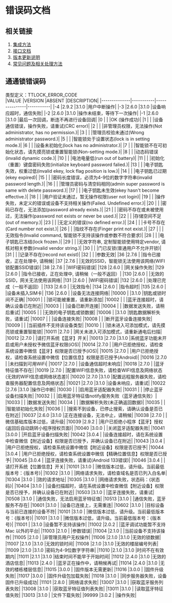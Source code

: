 # 错误码文档  

## 相关链接  
 1. [集成方法](../../../README.md)  
 2. [接口文档](../接口文档.md)  
 3. [版本更新说明](../../版本更新说明.md)  
 4. [常见问题及相关处理方法](../常见问题.md)  

## <span name="TTLOCK_ERROR_CODE" id="TTLOCK_ERROR_CODE">通通锁错误码</span>  
 类型定义：TTLOCK_ERROR_CODE  
 |VALUE         |VERSION    |ABSENT         |DESCRIPTION|
 |--------------|-----------|---------------|-----------|
 |-4            |2.9.2      |3.1.0          |用户中断操作|
 |-3            |2.6.0      |3.1.0          |设备响应超时，通信失败|
 |-2            |2.6.0      |3.1.0          |操作未结束，等待下一次操作|
 |-1            |2.6.0      |3.1.0          |最后一次回调，断连不再进行设备回调|
 |0             |           |               |OK (操作成功)|
 |1             |           |               |设备通信错误，操作失败，请重试(CRC error)|
 |2             |           |               |非管理员权限，无法操作(Not administrator, has no permission.)|
 |3             |           |               |管理员校验未通过(Wrong administrator password.)|
 |5             |           |               |智能锁处于设置状态(lock is in setting mode.)|
 |6             |           |               |设备未初始化(lock has no administrator.)|
 |7             |           |               |智能锁不在可初始化状态，请先摸亮锁或重置智能锁(Non-setting mode.)|
 |8             |           |               |动态码错误(invalid dynamic code.)|
 |10            |           |               |电池电量低(run out of battery)|
 |11            |           |               |初始化（重置）键盘密码失败(initialize keyboard password falied.)|
 |13            |           |               |电子钥匙失效，权重过低(invalid ekey, lock flag position is low.)|
 |14            |           |               |电子钥匙已过期(ekey expired)|
 |15            |           |               |密码长度错误，必须为4-9位的数字字符串(invalid password length.)|
 |16            |           |               |管理员密码与清空码相同(admin super password is same with delete password.)|
 |17            |           |               |电子钥匙未生效(ekey hasn't become effective.)|
 |18            |           |               |用户验证未通过，暂无操作权限(user not login)|
 |19            |           |               |操作失败，未定义的错误或设备不支持相关操作(Failed. Undefined error.)|
 |20            |           |               |密码已存在，无法添加(password already exists.)|
 |21            |           |               |密码不存在或未被使用过，无法操作(password not exists or never be used.)|
 |22            |           |               |存储空间不足(out of memory.)|
 |23            |           |               |无定义的错误(no defined error.)|
 |24            |           |               |卡号不存在(Card number not exist.)|
 |26            |           |               |指纹不存在(Finger print not exist.)|
 |27            |           |               |无效指令(Invalid command, 智能锁不支持该操作或参数不符合要求)|
 |28            |           |               |电子钥匙已冻结(lock frozen.)|
 |29            |           |               |无效字符串, 定制智能锁使用特定vendor, 请核对相关参数(invalid vendor string.)|
 |30            |           |               |门已反锁(普通用户不允许开锁)|
 |31            |           |               |记录不存在(record not exist)|
 |32            |           |               |参数无效|
 |36            |2.7.6      |               |指令已接收，正在处理中, 请稍候|
 |37            |2.7.6      |               |无效的SSID，智能锁无法使用该网络(WIFI锁配置SSID错误)|
 |38            |2.7.6      |               |WIFI密码错误|
 |128           |2.6.0      |               |网关操作失败|
 |129           |2.6.0      |               |指令已接收，正在处理中, 请稍候（一般不返回）|
 |130           |2.6.0      |               |无效的SSID，网关无法使用该网络|
 |131           |2.6.0      |               |WIFI密码错误|
 |132           |2.6.0      |               |处理已完成（一般不返回）|
 |133           |2.6.0      |               |无效指令|
 |134           |2.6.0      |               |指令超时|
 |135           |2.6.0      |               |设备未插入SIM卡|
 |136           |2.6.0      |               |设备无法连接网络|
 |10000         |           |3.1.0          |钥匙或锁时间不正确|
 |10001         |           |               |锁可能被重置，请重新添加|
 |10002         |           |               |蓝牙连接超时，请确认设备已在附近|
 |10003         |           |               |设备已断开连接|
 |10004         |           |               |数据发送失败，请稍后重试|
 |10005         |           |               |无效的电子钥匙或锁数据|
 |10006         |           |3.1.0          |钥匙数据解析失败，请重试|
 |10007         |           |               |设备连接失败|
 |10008         |           |               |断开蓝牙设备连接失败|
 |10009         |           |               |当前插件不支持该设备类型|
 |10010         |           |               |锁未进入可添加模式，请先摸亮锁或重置智能锁|
 |10011         |2.7.0      |               |网关未进入可添加模式，请重新通电后扫描|
 |10012         |2.7.0      |               |请打开系统【蓝牙】开关|
 |10013         |2.7.0      |3.1.0          |系统蓝牙功能未开启或用户未授权予微信蓝牙权限(iOS)|
 |10014         |2.7.0      |               |用户已拒绝授权，请检查系统设置中微信【蓝牙】权限是否已授予(iOS)|
 |10015         |2.7.0      |               |用户已拒绝授权，请检查系统设置中微信【位置信息】权限是否已授予(Android)|
 |10016         |2.7.0      |               |未扫描到可用WiFi|
 |10017         |2.7.0      |               |设备通信超时未响应|
 |10018         |2.7.0      |               |蓝牙特征值不存在|
 |10019         |2.7.0      |               |配置WIFI信息失败，请检查WIFI信息及网络状态(无效的WIFI信息或网络状态差)|
 |10020         |2.7.0      |3.1.0          |配置远程服务器失败，请检查服务器配置信息及网络状态|
 |10021         |2.7.0      |3.1.0          |设备未响应，请重试|
 |10022         |2.7.6      |3.1.0          |操作已中断|
 |10030         |           |               |启用蓝牙适配器失败|
 |10031         |           |               |停止蓝牙设备扫描失败|
 |10032         |           |               |启用蓝牙特征值notify服务失败（蓝牙通信失败）|
 |10033         |           |               |数据发送失败|
 |10034         |           |               |数据解析失败(未正确返回数据)|
 |10035         |           |               |智能锁初始化失败|
 |10036         |           |               |搜索不到设备，已停止搜索，请确认设备是否已在附近|
 |10037         |2.6.0      |3.1.0          |正在连接设备，无法中止，请稍候|
 |10038         |2.7.0      |               |微信基础库版本过低，请升级|
 |10039         |2.9.2      |               |用户已拒绝小程序【蓝牙】授权(返回后自动跳转小程序授权页面)|
 |10040         |3.0.0      |               |关闭蓝牙适配器失败|
 |10041         |3.0.0      |               |开启蓝牙设备扫描失败|
 |10042         |3.0.4      |               |设备连接超时，请在系统设置中检查微信【附近设备】权限是否已授予，并确认设备已在附近|
 |10043         |3.0.4      |               |用户已拒绝授权，请检查系统设置中微信【附近设备】权限是否已授予|
 |10044         |3.0.4      |               |用户已拒绝授权，请检查系统设置中微信【精确位置信息】权限是否已授予|
 |10045         |3.0.4      |               |蓝牙连接失败，请重试(Android 133错误)|
 |10046         |3.0.4      |               |请打开系统【位置信息】开关|
 |10101         |3.1.0      |               |微信版本过低，请升级。当前最低版本号：{版本号}|
 |10302         |3.1.0      |               |网络请求失败，请检查域名是否已列入白名单|
 |10304         |3.1.0      |               |效的请求地址|
 |10305         |3.1.0      |               |网络请求失败，状态码：{状态码}|
 |10404         |3.1.0      |               |设备扫描超时，请在系统设置中检查微信【附近设备】权限是否已授予，并确认设备已在附近|
 |10503         |3.1.0      |               |蓝牙连接失败，请重试|
 |10508         |3.1.0      |               |通信失败，无法启用蓝牙特征值|
 |10513         |3.1.0      |               |通信失败，蓝牙服务不存在|
 |10601         |3.1.0      |               |设备已连接上，无需重连|
 |10602         |3.1.0      |               |目标设备与当前已连接的设备不符|
 |10101         |3.1.0      |               |微信版本过低，请升级。当前最低版本号：{版本号}|
 |10101         |3.1.0      |               |微信版本过低，请升级。当前最低版本号：{版本号}|
 |11001         |           |3.1.0          |设备暂不支持该操作|
 |11002         |2.0.2      |               |蓝牙调试功能暂不支持 Mac 以外的平台|
 |11003         |2.1.0      |               |参数错误|
 |11004         |2.1.0      |               |当前设备不支持该操作|
 |11005         |2.1.0      |               |非管理员用户无权操作|
 |11006         |2.1.0      |3.1.0          |无效的锁数据|
 |11007         |2.1.0      |3.1.0          |无效的锁时间|
 |11008         |2.1.0      |3.1.0          |无效的楼层编号列表|
 |11009         |2.1.0      |3.1.0          |密码为4-9位数字字符串|
 |11010         |2.1.0      |3.1.0          |时间不在有效期内|
 |11011         |2.1.1      |3.1.0          |结束时间不能早于开始时间|
 |11012         |2.4.0      |3.1.0          |无效的酒店信息|
 |11013         |2.4.0      |               |蓝牙正在操作中，请稍候再试|
 |11014         |2.4.0      |3.1.0          |无效的楼栋楼层信息|
 |11015         |3.0.0      |               |固件版本无需更新|
 |11016         |3.0.0      |               |固件升级失败|
 |11017         |3.0.0      |               |固件升级包加载失败|
 |11018         |3.1.0      |               |同步服务器失败，设备固件已升级成功|
 |11101         |2.8.0      |               |网络请求失败|
 |13007         |3.1.0      |               |获取蓝牙服务列表失败|
 |13008         |3.1.0      |               |获取蓝牙特征值列表失败|
 |13011         |3.1.0      |               |读取蓝牙特征值失败|
 |13013         |3.1.0      |               |文件下载失败|
 |99999         |3.0.2      |               |操作失败|  